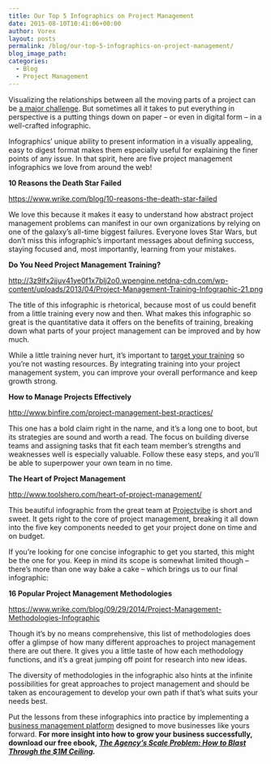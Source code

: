 ```yaml
---
title: Our Top 5 Infographics on Project Management
date: 2015-08-10T10:41:06+00:00
author: Vorex
layout: posts
permalink: /blog/our-top-5-infographics-on-project-management/
blog_image_path:
categories:
  - Blog
  - Project Management
---
```

Visualizing the relationships between all the moving parts of a project can be [a major challenge](http://www.vorex.com/growth-versus-maintenance/). But sometimes all it takes to put everything in perspective is a putting things down on paper &#8211; or even in digital form &#8211; in a well-crafted infographic.<!--more-->

Infographics&#8217; unique ability to present information in a visually appealing, easy to digest format makes them especially useful for explaining the finer points of any issue. In that spirit, here are five project management infographics we love from around the web!

**10 Reasons the Death Star Failed**

<https://www.wrike.com/blog/10-reasons-the-death-star-failed>

We love this because it makes it easy to understand how abstract project management problems can manifest in our own organizations by relying on one of the galaxy&#8217;s all-time biggest failures. Everyone loves Star Wars, but don&#8217;t miss this infographic&#8217;s important messages about defining success, staying focused and, most importantly, learning from your mistakes.



**Do You Need Project Management Training?**

<http://3z9lfx2jjuv41ye0f1x7blj2o0.wpengine.netdna-cdn.com/wp-content/uploads/2013/04/Project-Management-Training-Infographic-21.png>

The title of this infographic is rhetorical, because most of us could benefit from a little training every now and then. What makes this infographic so great is the quantitative data it offers on the benefits of training, breaking down what parts of your project management can be improved and by how much.

While a little training never hurt, it&#8217;s important to [target your training](http://www.vorex.com/four-easy-ways-to-get-the-most-out-of-your-talent/) so you&#8217;re not wasting resources. By integrating training into your project management system, you can improve your overall performance and keep growth strong.

**How to Manage Projects Effectively**

<http://www.binfire.com/project-management-best-practices/>

This one has a bold claim right in the name, and it&#8217;s a long one to boot, but its strategies are sound and worth a read. The focus on building diverse teams and assigning tasks that fit each team member&#8217;s strengths and weaknesses well is especially valuable. Follow these easy steps, and you&#8217;ll be able to superpower your own team in no time.



**The Heart of Project Management**

<http://www.toolshero.com/heart-of-project-management/>

This beautiful infographic from the great team at [Projectvibe](http://projectvibe.co.uk/) is short and sweet. It gets right to the core of project management, breaking it all down into the five key components needed to get your project done on time and on budget.

If you&#8217;re looking for one concise infographic to get you started, this might be the one for you. Keep in mind its scope is somewhat limited though &#8211; there&#8217;s more than one way bake a cake &#8211; which brings us to our final infographic:

**16 Popular Project Management Methodologies**

<https://www.wrike.com/blog/09/29/2014/Project-Management-Methodologies-Infographic>

Though it&#8217;s by no means comprehensive, this list of methodologies does offer a glimpse of how many different approaches to project management there are out there. It gives you a little taste of how each methodology functions, and it&#8217;s a great jumping off point for research into new ideas.

The diversity of methodologies in the infographic also hints at the infinite possibilities for great approaches to project management and should be taken as encouragement to develop your own path if that&#8217;s what suits your needs best.

Put the lessons from these infographics into practice by implementing a [business management platform](http://www.vorex.com/industries/) designed to move businesses like yours forward. **For more insight into how to grow your business successfully, download our free ebook,** [**_The Agency&#8217;s Scale Problem: How to Blast Through the $1M Ceiling_**](http://vorex.hs-sites.com/agency-scale-ebook?__hstc=100746398.b2843db0333d5242d1d7cad84e1e93d1.1428948442272.1437401497265.1437496554060.52&__hssc=100746398.11.1437496554060&__hsfp=3345652249)**_._**

